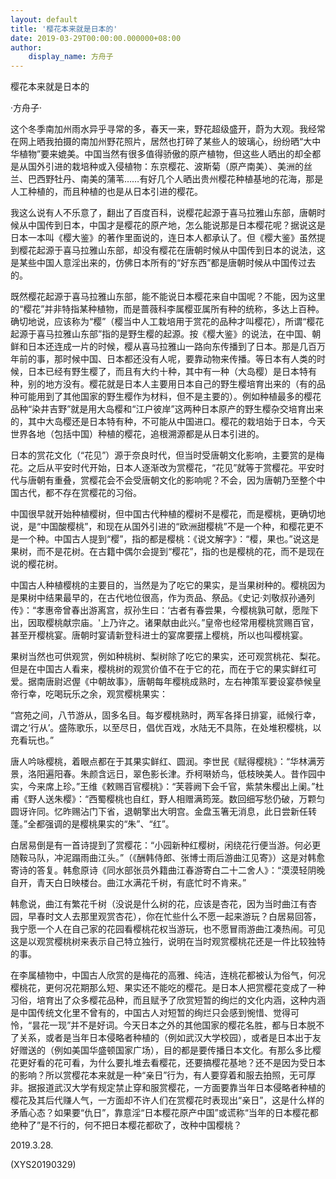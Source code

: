 ```yaml
---
layout: default
title: '樱花本来就是日本的'
date: 2019-03-29T00:00:00.000000+08:00
author:
    display_name: 方舟子
---
```


樱花本来就是日本的

·方舟子·

这个冬季南加州雨水异乎寻常的多，春天一来，野花超级盛开，蔚为大观。我经常在网上晒我拍摄的南加州野花照片，居然也打碎了某些人的玻璃心，纷纷晒“大中华植物”要来媲美。中国当然有很多值得骄傲的原产植物，但这些人晒出的却全都是从国外引进的栽培种或入侵植物：东京樱花、波斯菊（原产南美）、美洲的丝兰、巴西野牡丹、南美的蒲苇……有好几个人晒出贵州樱花种植基地的花海，那是人工种植的，而且种植的也是从日本引进的樱花。

我这么说有人不乐意了，翻出了百度百科，说樱花起源于喜马拉雅山东部，唐朝时候从中国传到日本，中国才是樱花的原产地，怎么能说那是日本樱花呢？据说这是日本一本叫《樱大鉴》的著作里面说的，连日本人都承认了。但《樱大鉴》虽然提到樱花起源于喜马拉雅山东部，却没有樱花在唐朝时候从中国传到日本的说法，这是某些中国人意淫出来的，仿佛日本所有的“好东西”都是唐朝时候从中国传过去的。

既然樱花起源于喜马拉雅山东部，能不能说日本樱花来自中国呢？不能，因为这里的“樱花”并非特指某种植物，而是蔷薇科李属樱亚属所有种的统称，多达上百种。确切地说，应该称为“樱”（樱当中人工栽培用于赏花的品种才叫樱花），所谓“樱花起源于喜马拉雅山东部”指的是野生樱的起源。按《樱大鉴》的说法，在中国、朝鲜和日本还连成一片的时候，樱从喜马拉雅山一路向东传播到了日本。那是几百万年前的事，那时候中国、日本都还没有人呢，要靠动物来传播。等日本有人类的时候，日本已经有野生樱了，而且有大约十种，其中有一种（大岛樱）是日本特有种，别的地方没有。樱花就是日本人主要用日本自己的野生樱培育出来的（有的品种可能用到了其他国家的野生樱作为材料，但不是主要的）。例如种植最多的樱花品种“染井吉野”就是用大岛樱和“江户彼岸”这两种日本原产的野生樱杂交培育出来的，其中大岛樱还是日本特有种，不可能从中国进口。樱花的栽培始于日本，今天世界各地（包括中国）种植的樱花，追根溯源都是从日本引进的。

日本的赏花文化（“花见”）源于奈良时代，但当时受唐朝文化影响，主要赏的是梅花。之后从平安时代开始，日本人逐渐改为赏樱花，“花见”就等于赏樱花。平安时代与唐朝有重叠，赏樱花会不会受唐朝文化的影响呢？不会，因为唐朝乃至整个中国古代，都不存在赏樱花的习俗。

中国很早就开始种植樱树，但中国古代种植的樱树不是樱花，而是樱桃，更确切地说，是“中国酸樱桃”，和现在从国外引进的“欧洲甜樱桃”不是一个种，和樱花更不是一个种。中国古人提到“樱”，指的都是樱桃：《说文解字》：“樱，果也。”说这是果树，而不是花树。在古籍中偶尔会提到“樱花”，指的也是樱桃的花，而不是现在说的樱花树。

中国古人种植樱桃的主要目的，当然是为了吃它的果实，是当果树种的。樱桃因为是果树中结果最早的，在古代地位很高，作为贡品、祭品。《史记·刘敬叔孙通列传》：“孝惠帝曾春出游离宫，叔孙生曰：‘古者有春尝果，今樱桃孰可献，愿陛下出，因取樱桃献宗庙。'上乃许之。诸果献由此兴。”皇帝也经常用樱桃赏赐百官，甚至开樱桃宴。唐朝时宴请新登科进士的宴席要摆上樱桃，所以也叫樱桃宴。

果树当然也可供观赏，例如种桃树、梨树除了吃它的果实，还可观赏桃花、梨花。但是在中国古人看来，樱桃树的观赏价值不在于它的花，而在于它的果实鲜红可爱。据南唐尉迟偓《中朝故事》，唐朝每年樱桃成熟时，左右神策军要设宴恭候皇帝行幸，吃喝玩乐之余，观赏樱桃果实：

“宫苑之间，八节游从，固多名目。每岁樱桃熟时，两军各择日排宴，祗候行幸，谓之‘行从’。盛陈歌乐，以至尽日，倡优百戏，水陆无不具陈，在处堆积樱桃，以充看玩也。”

唐人吟咏樱桃，着眼点都在于其果实鲜红、圆润。李世民《赋得樱桃》：“华林满芳景，洛阳遍阳春。朱颜含远日，翠色影长津。乔柯啭娇鸟，低枝映美人。昔作园中实，今来席上珍。”王维《敕赐百官樱桃》：“芙蓉阙下会千官，紫禁朱樱出上阑。”杜甫《野人送朱樱》：“西蜀樱桃也自红，野人相赠满筠笼。数回细写愁仍破，万颗匀圆讶许同。忆昨赐沾门下省，退朝擎出大明宫。金盘玉箸无消息，此日尝新任转蓬。”全都强调的是樱桃果实的“朱”、“红”。

白居易倒是有一首诗提到了赏樱花：“小园新种红樱树，闲绕花行便当游。何必更随鞍马队，冲泥蹋雨曲江头。”（《酬韩侍郎、张博士雨后游曲江见寄》）这是对韩愈寄诗的答复。韩愈原诗《同水部张员外籍曲江春游寄白二十二舍人》：“漠漠轻阴晚自开，青天白日映楼台。曲江水满花千树，有底忙时不肯来。”

韩愈说，曲江有繁花千树（没说是什么树的花，应该是杏花，因为当时曲江有杏园，早春时文人去那里观赏杏花），你在忙些什么不愿一起来游玩？白居易回答，我宁愿一个人在自己家的花园看樱桃花权当游玩，也不愿冒雨游曲江凑热闹。可见这是以观赏樱桃树来表示自己特立独行，说明在当时观赏樱桃花还是一件比较独特的事。

在李属植物中，中国古人欣赏的是梅花的高雅、纯洁，连桃花都被认为俗气，何况樱桃花，更何况花期那么短、果实还不能吃的樱花。是日本人把赏樱花变成了一种习俗，培育出了众多樱花品种，而且赋予了欣赏短暂的绚烂的文化内涵，这种内涵是中国传统文化里不曾有的，中国古人对短暂的绚烂只会感到惋惜、觉得可怜，“昙花一现”并不是好词。今天日本之外的其他国家的樱花名胜，都与日本脱不了关系，或者是当年日本侵略者种植的（例如武汉大学校园），或者是日本出于友好赠送的（例如美国华盛顿国家广场），目的都是要传播日本文化。有那么多比樱花更好看的花可看，为什么要扎堆去看樱花，还要搞樱花基地？还不是因为受日本的影响？所以赏樱花本来就是一种“亲日”行为，有人要穿着和服去拍照，无可厚非。据报道武汉大学有规定禁止穿和服赏樱花，一方面要靠当年日本侵略者种植的樱花及其后代赚人气，一方面却不许人们在赏樱花时表现出“亲日”，这是什么样的矛盾心态？如果要“仇日”，靠意淫“日本樱花原产中国”或谎称“当年的日本樱花都绝种了”是不行的，何不把日本樱花都砍了，改种中国樱桃？

2019.3.28.

(XYS20190329)

